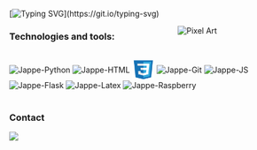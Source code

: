 [![Typing SVG](https://readme-typing-svg.herokuapp.com?font=Fira+Code&pause=1000&color=E48433&width=435&lines=Praise+the+sun!)](https://git.io/typing-svg)
          
<img src="https://media.tenor.com/fsMhE8zrx4wAAAAM/solaire-darksouls.gif" alt="Pixel Art" align="right" width="200">

### Technologies and tools:

<div style="display: inline_block"><br>
  <img align="center" alt="Jappe-Python" height="35" width="40" src="https://cdn.jsdelivr.net/gh/devicons/devicon@latest/icons/python/python-original.svg">
  <img align="center" alt="Jappe-HTML" height="35" width="40" src="https://cdn.jsdelivr.net/gh/devicons/devicon@latest/icons/html5/html5-original.svg">
  <img align="center" alt="Jappe-CSS" height="35" width="40" src="https://raw.githubusercontent.com/devicons/devicon/master/icons/css3/css3-original.svg">
  <img align="center" alt="Jappe-Git" height="35" width="40" src="https://cdn.jsdelivr.net/gh/devicons/devicon/icons/git/git-original.svg">
  <img align="center" alt="Jappe-JS" height="35" width="40" src="https://cdn.jsdelivr.net/gh/devicons/devicon@latest/icons/javascript/javascript-original.svg">
  <img align="center" alt="Jappe-Flask" height="35" width="40" src="https://cdn.jsdelivr.net/gh/devicons/devicon@latest/icons/flask/flask-original.svg" />
  <img align="center" alt="Jappe-Latex" height="35" width="40" src="https://cdn.jsdelivr.net/gh/devicons/devicon@latest/icons/latex/latex-original.svg" />
  <img align="center" alt="Jappe-Raspberry" height="35" width="40" src="https://cdn.jsdelivr.net/gh/devicons/devicon@latest/icons/raspberrypi/raspberrypi-original.svg" />
</div><br>
    
### Contact

<div> 
  <a href="mailto:gabrieljappemoura95071@gmail.com"><img src="https://img.shields.io/badge/-Gmail-%23333?style=for-the-badge&logo=gmail&logoColor=white" target="_blank"></a>
</div>
